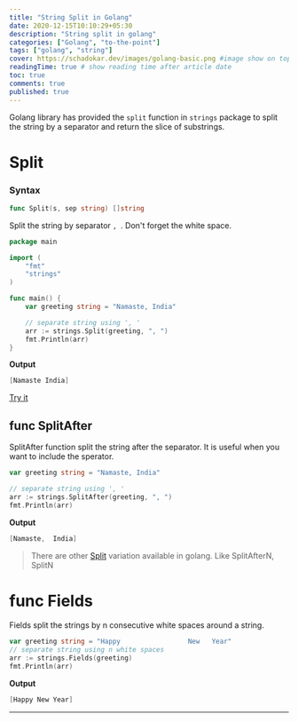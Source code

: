 ```yaml
---
title: "String Split in Golang"
date: 2020-12-15T10:10:29+05:30
description: "String split in golang"
categories: ["Golang", "to-the-point"]
tags: ["golang", "string"]
cover: https://schadokar.dev/images/golang-basic.png #image show on top
readingTime: true # show reading time after article date
toc: true
comments: true
published: true
---
```


Golang library has provided the `split` function in `strings` package to split the string by a separator and return the slice of substrings.

# Split

### Syntax

```go
func Split(s, sep string) []string
```

Split the string by separator `, `. Don't forget the white space.

```go
package main

import (
	"fmt"
	"strings"
)

func main() {
	var greeting string = "Namaste, India"

	// separate string using ', '
	arr := strings.Split(greeting, ", ")
	fmt.Println(arr)
}
```

**Output**

```go
[Namaste India]
```

[Try it](https://play.golang.org/p/IHc5ZVdz5q9)

## func SplitAfter

SplitAfter function split the string after the separator. It is useful when you want to include the sperator.

```go
var greeting string = "Namaste, India"

// separate string using ', '
arr := strings.SplitAfter(greeting, ", ")
fmt.Println(arr)
```

**Output**

```go
[Namaste,  India]
```

> There are other [Split](https://golang.org/pkg/strings/#Split) variation available in golang. Like SplitAfterN, SplitN

# func Fields

Fields split the strings by n consecutive white spaces around a string.

```go
var greeting string = "Happy                 New   Year"
// separate string using n white spaces
arr := strings.Fields(greeting)
fmt.Println(arr)
```

**Output**

```go
[Happy New Year]
```

---
